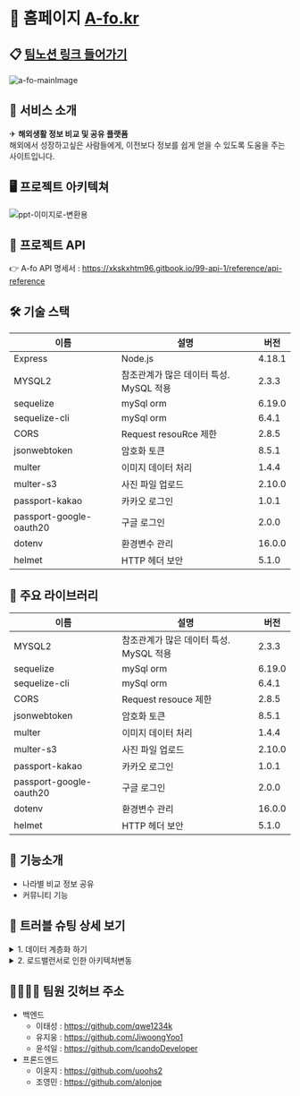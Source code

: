 # 📝 홈페이지  [A-fo.kr](https://a-fo.kr)
## 📋 [팀노션 링크 들어가기](https://www.notion.so/40fa62a06e8e444280f9c84ff5ea274d)
![a-fo-mainImage](https://user-images.githubusercontent.com/96129738/171001558-4c3a09b6-a265-4aff-9c3a-f6c5eba57071.png)


## 🔎 서비스 소개
✈ **해외생활 정보 비교 및 공유 플랫폼**<br>
해외에서 성장하고싶은 사람들에게, 이전보다 정보를 쉽게 얻을 수 있도록 도움을 주는 사이트입니다.


## 🖥 프로젝트 아키텍쳐
![ppt-이미지로-변환용](https://user-images.githubusercontent.com/96129738/171004010-e03d4a6b-dda6-41c6-b0e3-5f18c12d149f.svg)


## 🎄 프로젝트 API
👉 A-fo API 명세서 : https://xkskxhtm96.gitbook.io/99-api-1/reference/api-reference

## 🛠 기술 스택
| 이름    | 설명                       | 버전   |
| ------------- | -------------------------- | ------ |
| Express       | Node.js                    | 4.18.1 |
| MYSQL2         | 참조관계가 많은 데이터 특성. MySQL 적용 | 2.3.3 |
|sequelize      | mySql orm                      |6.19.0 |
|sequelize-cli      | mySql orm                      |6.4.1 |
| CORS          | Request resouRce 제한      | 2.8.5  |
| jsonwebtoken  | 암호화 토큰                 | 8.5.1  |
| multer       | 이미지 데이터 처리              | 1.4.4  |
| multer-s3        | 사진 파일 업로드               | 2.10.0  |
| passport-kakao      | 카카오 로그인    | 1.0.1  |
|  passport-google-oauth20      | 구글 로그인                | 2.0.0  |
| dotenv       | 환경변수 관리               | 16.0.0  |
| helmet       | HTTP 헤더 보안               | 5.1.0  |

## 📕 주요 라이브러리

| 이름    | 설명                       | 버전   |
| ------------- | -------------------------- | ------ |
| MYSQL2         | 참조관계가 많은 데이터 특성. MySQL 적용 | 2.3.3 |
|sequelize      | mySql orm                      |6.19.0 |
|sequelize-cli      | mySql orm                      |6.4.1 |
| CORS          | Request resouce 제한      | 2.8.5  |
| jsonwebtoken  | 암호화 토큰                 | 8.5.1  |
| multer       | 이미지 데이터 처리              | 1.4.4  |
| multer-s3        | 사진 파일 업로드               | 2.10.0  |
| passport-kakao      | 카카오 로그인    | 1.0.1  |
|  passport-google-oauth20      | 구글 로그인                | 2.0.0  |
| dotenv       | 환경변수 관리               | 16.0.0  |
| helmet       | HTTP 헤더 보안               | 5.1.0  |



## 🌠 기능소개

- 나라별 비교 정보 공유
- 커뮤니티 기능



## 🔑 트러블 슈팅 상세 보기


<details markdown="1">
<summary>1. 데이터 계층화 하기</summary>

<!--summary 아래 빈칸 공백 두고 내용을 적는공간-->
## 1. 데이터 계층화 하기

### 목적 및 초기상황

<aside>
💡 A-fo는 여러나라의 다양한 카테고리를 제공해줘야하는 목적이 있습니다. 이를 효과적으로 표현하려면 데이터를 json형태로 계층화 작업을 체계적으로 해야했습니다. 체계적이라 함은FE가 map함수를 사용하는데 문제가 없는 구조로 설계함을 의미합니다.

</aside>

### 문제상황

<aside>
💡 초기에는 BE가 자체적으로 판단해서 json 구조를 임의로 설계해서 응답을 해주었더니, FE 측에서 map이 안돌려진다고만 말씀하셔서 다시 BE가 임의로 json구조를 재설계하고 응답값을 FE가 확인하고 map이 안돌려진다는 식의 비효율적인 의사소통이 일어나고 있었습니다.

</aside>

### 해결책

<aside>
💡 json구조를 8번 가량을 재설계하고 나서 이렇게 해서는 일이 끝나지 않겠다 싶어서 먼저 FE가 원하는 구조를 제시해달라고 말씀드리고, 저희가 FE의 요구를 귀담아 듣고 재설계를 진행하였더니, 2번정도의 추가적인 재설계로 데이터의 json구조를 확정 지을 수 있었습니다.

</aside>

### 고찰

<aside>
  💡 일을 너무 단순하게 하던대로 하면 되겠지 식의 사고방식이 가장 문제였던것으로 생각됩니다. 해당 사고방식으로 인한 문제발생을 의식하자마자 FE의 요구를 먼저 들어보는게 맞겠다는 판단   이 들게되었습니다. 그에따라 FE의 요구대로 데이터의 json구조를 설계하니 재설계2번으로 정상동작을 할 수 있었고, 개발자간의 의사소통의 방법과 중요성에대해서 깨달게 되는 계기가 되었   습니다.

</aside>
</details>

<details markdown="1">
<summary>2. 로드밸런서로 인한 아키텍처변동</summary>

<!--summary 아래 빈칸 공백 두고 내용을 적는공간-->

## 2. 로드밸런서로 인한 아키텍처변동

### 목적 및 초기상황

<aside>
💡 초기 A-fo의 아키텍처는 게시글의 이미지를 단순히 EC2의 EBS에 저장하는 방식으로 구현을 했습니다. 그리고 이미지의 url을 RDS에 저장하는 방식으로 구현하여 FE에게 url을 응답하는 식으로 이미지가 게시글에 보이도록 하였습니다.
하지만 t2.micro 사양의 EC2 1개로는 많은 유저들이 사이트를 방문했을경우 긴 로딩을 유발하거나 먹통이 된다는 사례를 찾아볼 수 있어서 Application Load Balancer를 활용하여 2개의 EC2로 부하를 분산시키는 방식으로 아키텍처를 변경하였습니다.

</aside>

### 문제상황

<aside>
💡 EC2가 2개로 나뉘어지다 보니 url 주소를 FE에게 응답할때 1번EC2에 저장되어있는 이미지의 주소를 2번EC2에게 ALB가 요청을 하면 undefined가 뜨는 문제가 발생하게되었습니다.

</aside>

### 해결책

<aside>
💡 이미지를 Amazon S3라는 서비스로 별개의 이미지 저장공간을 활용하여 저장하였습니다. 그러므로 ALB가 어떤 EC2에게 이미지주소 요청을 하더라도 EC2는 S3가 생성한 이미지 url을 RDS에서 조회하여 응답하도록 하면 문제를 해결 할 수 있었습니다.

</aside>

### 고찰

<aside>
💡 서버 가용성을 위해 기존의 아키텍처에서 새로운 아케텍처로 구조 개선을 하게되었을때, 코드수정과 처음 사용해보는 AWS의 서비스를 공부하고 저희의 케이스에 맞도록 적용하는 경험을 하게되었습니다. 앞으로도 새로운 AWS 서비스를 공부해서 내 프로젝트에 적용해 볼 수 있겠다는 자신감을 얻을 수 있었습니다.

</aside>
</details

---
## 👨‍👩‍👧‍👧 팀원 깃허브 주소
- 백엔드
  - 이태성 : https://github.com/qwe1234k
  - 유지웅 : https://github.com/JiwoongYoo1
  - 윤석일 : https://github.com/IcandoDeveloper
- 프론드엔드
  - 이윤지 : https://github.com/uoohs2
  - 조영민 : https://github.com/alonjoe
